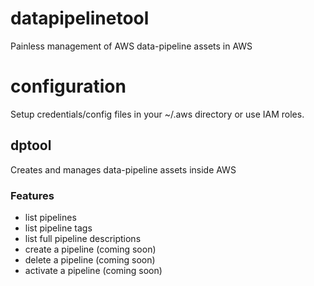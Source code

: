 # datapipelinetool

Painless management of AWS data-pipeline assets in AWS

# configuration

Setup credentials/config files in your ~/.aws directory or use IAM roles.

## dptool

Creates and manages data-pipeline assets inside AWS

### Features

- list pipelines
- list pipeline tags
- list full pipeline descriptions
- create a pipeline (coming soon)
- delete a pipeline (coming soon)
- activate a pipeline (coming soon)
